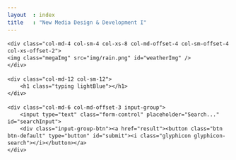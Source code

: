 ```yaml
---
layout  : index
title   : "New Media Design & Development I"
---
```


<div class="push">

	<div class="col-md-4 col-sm-4 col-xs-8 col-md-offset-4 col-sm-offset-4 col-xs-offset-2">
	<img class="megaImg" src="img/rain.png" id="weatherImg" />
	</div>
	
	<div class="col-md-12 col-sm-12"> 
		<h1 class="typing lightBlue"></h1>
	</div>
	
	<div class="col-md-6 col-md-offset-3 input-group">
		<input type="text" class="form-control" placeholder="Search..." id="searchInput">
        <div class="input-group-btn"><a href="result"><button class="btn btn-default" type="button" id="submit"><i class="glyphicon glyphicon-search"></i></button></a>
	</div>
	
</div>